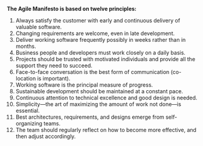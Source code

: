
**The Agile Manifesto is based on twelve principles:**

1. Always satisfy the customer with early and continuous delivery of valuable software.
2. Changing requirements are welcome, even in late development.
3. Deliver working software frequently possibly in weeks rather than in months.
4. Business people and developers must work closely on a daily basis.
5. Projects should be trusted with motivated individuals and provide all the support they need to succeed.
6. Face-to-face conversation is the best form of communication (co-location is important).
7. Working software is the principal measure of progress.
8. Sustainable development should be maintained at a constant pace.
9. Continuous attention to technical excellence and good design is needed.
10. Simplicity—the art of maximizing the amount of work not done—is essential.
11. Best architectures, requirements, and designs emerge from self-organizing teams.
12. The team should regularly reflect on how to become more effective, and then adjust accordingly.
